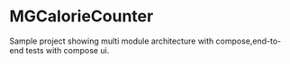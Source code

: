 # MGCalorieCounter

Sample project showing multi module architecture with compose,end-to-end tests with compose ui.